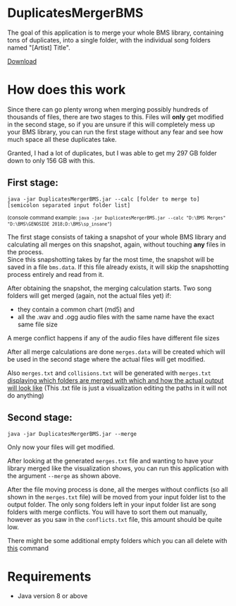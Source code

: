 # DuplicatesMergerBMS

The goal of this application is to merge your whole BMS library, containing tons of duplicates, into a single folder, with the individual song folders named "[Artist] Title".

[Download](https://github.com/LuzianU/DuplicatesMergerBMS/releases/latest)

# How does this work
Since there can go plenty wrong when merging possibly hundreds of thousands of files, there are two stages to this. Files will **only** get modified in the second stage, so if you are unsure if this will completely mess up your BMS library, you can run the first stage without any fear and see how much space all these duplicates take.

Granted, I had a lot of duplicates, but I was able to get my 297 GB folder down to only 156 GB with this.

## First stage:
`java -jar DuplicatesMergerBMS.jar --calc [folder to merge to] [semicolon separated input folder list]`

<sup>(console command example: `java -jar DuplicatesMergerBMS.jar --calc "D:\BMS Merges" "D:\BMS\GENOSIDE 2018;D:\BMS\sp_insane"`)</sup>

The first stage consists of taking a snapshot of your whole BMS library and calculating all merges on this snapshot, again, without touching **any** files in the process.</br>
Since this snapshotting takes by far the most time, the snapshot will be saved in a file `bms.data`. If this file already exists, it will skip the snapshotting process entirely and read from it.

After obtaining the snapshot, the merging calculation starts. Two song folders will get merged (again, not the actual files yet) if:
- they contain a common chart (md5) and</br>
- all the .wav and .ogg audio files with the same name have the exact same file size

A merge conflict happens if any of the audio files have different file sizes

After all merge calculations are done `merges.data` will be created which will be used in the second stage where the actual files will get modified.

Also `merges.txt` and `collisions.txt` will be generated with `merges.txt` [displaying which folders are merged with which and how the actual output will look like](https://github.com/LuzianU/DuplicatesMergerBMS/blob/main/example_merges.txt) (This .txt file is just a visualization editing the paths in it will not do anything)


## Second stage:
`java -jar DuplicatesMergerBMS.jar --merge`

Only now your files will get modified.

After looking at the generated `merges.txt` file and wanting to have your library merged like the visualization shows, you can run this application with the argument `--merge` as shown above.</br>

After the file moving process is done, all the merges without conflicts (so all shown in the `merges.txt` file) will be moved from your input folder list to the output folder. The only song folders left in your input folder list are song folders with merge conflicts. You will have to sort them out manually, however as you saw in the `conflicts.txt` file, this amount should be quite low.

There might be some additional empty folders which you can all delete with [this](https://superuser.com/a/39679) command

# Requirements
- Java version 8 or above
